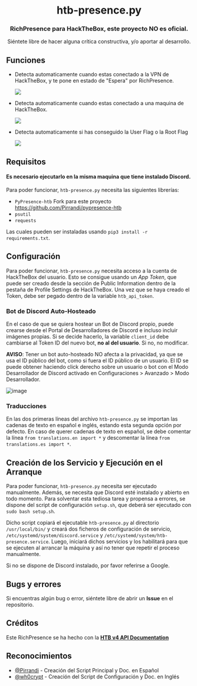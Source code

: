 <h1 align="center">htb-presence.py</h1>
<h3 align="center">RichPresence para HackTheBox, este proyecto NO es oficial.</h3>
<p align="center">Siéntete libre de hacer alguna crítica constructiva, y/o aportar al desarrollo.</p>

## Funciones

- Detecta automaticamente cuando estas conectado a la VPN de HackTheBox, y te pone en estado de "Espera" por RichPresence.
  
  ![](https://i.imgur.com/lkAXh34.png)
  
- Detecta automaticamente cuando estas conectado a una maquina de HackTheBox.
  
  ![](https://i.imgur.com/Wvn9x3m.png)
  
- Detecta automaticamente si has conseguido la User Flag o la Root Flag
  
  ![](https://i.imgur.com/yJrS94P.png)

## Requisitos
#### Es necesario ejecutarlo en la misma maquina que tiene instalado Discord.
Para poder funcionar, `htb-presence.py` necesita las siguientes librerías:

- `PyPresence-htb` Fork para este proyecto https://github.com/Pirrandi/pypresence-htb
- `psutil`
- `requests`

Las cuales pueden ser instaladas usando `pip3 install -r requirements.txt`.


## Configuración
Para poder funcionar, `htb-presence.py` necesita acceso a la cuenta de HackTheBox del usuario. Esto se consigue usando un *App Token*, que puede ser creado desde la sección de Public Information dentro de la pestaña de Profile Settings de HackTheBox. Una vez que se haya creado el Token, debe ser pegado dentro de la variable `htb_api_token`.

### Bot de Discord Auto-Hosteado
En el caso de que se quiera hostear un Bot de Discord propio, puede crearse desde el Portal de Desarrolladores de Discord e incluso incluir imágenes propias. Si se decide hacerlo, la variable `client_id` debe cambiarse al Token ID del nuevo bot, **no al del usuario**. Si no, no modificar.

**AVISO**: Tener un bot auto-hosteado NO afecta a la privacidad, ya que se usa el ID público del bot, como si fuera el ID público de un usuario. El ID se puede obtener haciendo click derecho sobre un usuario o bot con el Modo Desarrollador de Discord activado en Configuraciones > Avanzado > Modo Desarrollador.

![image](https://github.com/Pirrandi/htb-presence/assets/39172875/0ee75f6f-c7fb-416e-9766-4e0266453bea)

### Traducciones
En las dos primeras líneas del archivo `htb-presence.py` se importan las cadenas de texto en español e inglés, estando esta segunda opción por defecto. En caso de querer cadenas de texto en español, se debe comentar la línea `from translations.en import *` y descomentar la línea `from translations.es import *`.


## Creación de los Servicio y Ejecución en el Arranque
Para poder funcionar, `htb-presence.py` necesita ser ejecutado manualmente. Además, se necesita que Discord esté instalado y abierto en todo momento. Para solventar esta tediosa tarea y propensa a errores, se dispone del script de configuración `setup.sh`, que deberá ser ejecutado con `sudo bash setup.sh`.

Dicho script copiará el ejecutable `htb-presence.py` al directorio `/usr/local/bin/` y creará dos ficheros de configuración de servicio, `/etc/systemd/system/discord.service` y `/etc/systemd/system/htb-presence.service`. Luego, iniciará dichos servicios y los habilitará para que se ejecuten al arrancar la máquina y así no tener que repetir el proceso manualmente.

Si no se dispone de Discord instalado, por favor referirse a Google.


## Bugs y errores
Si encuentras algún bug o error, siéntete libre de abrir un **Issue** en el repositorio.


## Créditos
Este RichPresence se ha hecho con la **[HTB v4 API Documentation](https://github.com/Propolisa/htb-api-docs)**


## Reconocimientos
- [@Pirrandi](https://github.com/Pirrandi) - Creación del Script Principal y Doc. en Español
- [@wh0crypt](https://github.com/wh0crypt) - Creación del Script de Configuración y Doc. en Inglés
